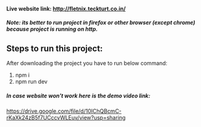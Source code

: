 #### Live website link: http://fletnix.teckturt.co.in/

##### Note: its better to run project in firefox or other browser (except chrome) because project is running on http.
## Steps to run this project:

After downloading the project you have to run below command:
1) npm i
2) npm run dev

##### In case website won't work here is the demo video link:
https://drive.google.com/file/d/10IChQBcmC-rKaXk24zB5f7UCccvWLEuv/view?usp=sharing